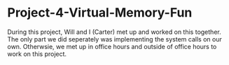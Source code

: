 # Project-4-Virtual-Memory-Fun

During this project, Will and I (Carter) met up and worked on this together. The only part we did seperately was implementing the system calls on our own. Otherwsie, we met up in office hours and outside of office hours to work on this project. 
